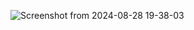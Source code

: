![Screenshot from 2024-08-28 19-38-03](https://github.com/user-attachments/assets/efad1df5-de7f-4a19-a88d-14edbb9ddb1d)
